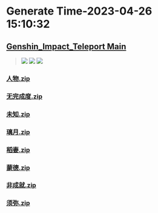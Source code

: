 # Generate Time-2023-04-26 15:10:32

## [Genshin_Impact_Teleport Main](https://github.com/Sam5440/Genshin_Impact_Teleport)

>![](https://komarev.com/ghpvc/?username=done439)
>![](https://komarev.com/ghpvc/?username=done438)
>![](https://komarev.com/ghpvc/?username=done437)

### [人物.zip](https://raw.githubusercontent.com/Sam5440/Genshin_Impact_Teleport/download/ManualCollectPoint/Chest/Generate%20Chest/%E4%BA%BA%E7%89%A9.zip)

### [无完成度.zip](https://raw.githubusercontent.com/Sam5440/Genshin_Impact_Teleport/download/ManualCollectPoint/Chest/Generate%20Chest/%E6%97%A0%E5%AE%8C%E6%88%90%E5%BA%A6.zip)

### [未知.zip](https://raw.githubusercontent.com/Sam5440/Genshin_Impact_Teleport/download/ManualCollectPoint/Chest/Generate%20Chest/%E6%9C%AA%E7%9F%A5.zip)

### [璃月.zip](https://raw.githubusercontent.com/Sam5440/Genshin_Impact_Teleport/download/ManualCollectPoint/Chest/Generate%20Chest/%E7%92%83%E6%9C%88.zip)

### [稻妻.zip](https://raw.githubusercontent.com/Sam5440/Genshin_Impact_Teleport/download/ManualCollectPoint/Chest/Generate%20Chest/%E7%A8%BB%E5%A6%BB.zip)

### [蒙德.zip](https://raw.githubusercontent.com/Sam5440/Genshin_Impact_Teleport/download/ManualCollectPoint/Chest/Generate%20Chest/%E8%92%99%E5%BE%B7.zip)

### [非成就.zip](https://raw.githubusercontent.com/Sam5440/Genshin_Impact_Teleport/download/ManualCollectPoint/Chest/Generate%20Chest/%E9%9D%9E%E6%88%90%E5%B0%B1.zip)

### [须弥.zip](https://raw.githubusercontent.com/Sam5440/Genshin_Impact_Teleport/download/ManualCollectPoint/Chest/Generate%20Chest/%E9%A1%BB%E5%BC%A5.zip)

